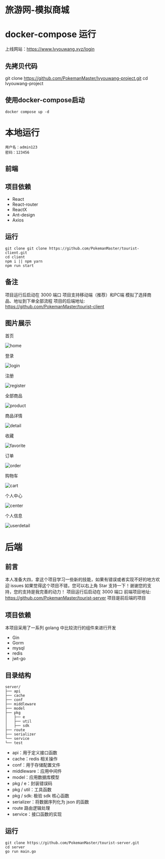 # 旅游网-模拟商城

# docker-compose 运行
上线网站：https://www.lvyouwang.xyz/login

## 先拷贝代码
git clone https://github.com/PokemanMaster/lvyouwang-project.git
cd lvyouwang-project

## 使用docker-compose启动
```
docker compose up -d
```


# 本地运行
```
用户名：admin123
密码：123456
```

## 前端

## 项目依赖

- React
- React-router
- ReactX
- Ant-design
- Axios

## 运行

```
git clone git clone https://github.com/PokemanMaster/tourist-client.git
cd client
npm i || npm yarn
npm run start
```
## 备注

项目运行后启动在 3000 端口
项目支持移动端（推荐）和PC端
模拟了选择商品、地址到下单全部流程
项目的后端地址: https://github.com/PokemanMaster/tourist-client

## 图片展示

首页

![home](client/public/img/home.png)

登录

![login](client/public/img/login.png)

注册

![register](client/public/img/register.png)

全部商品

![product](client/public/img/product.png)

商品详情

![detail](client/public/img/detail.png)

收藏

![favorite](client/public/img/favorites.png)

订单

![order](client/public/img/order.png)

购物车

![cart](client/public/img/cart.png)

个人中心

![center](client/public/img/center.png)

个人信息

![userdetail](client/public/img/userdetail.png)


# 后端

## 前言

本人准备大四，拿这个项目学习一些新的技能，如果有错误或者实现不好的地方欢迎 issues
如果觉得这个项目不错，您可以右上角 Star 支持一下！谢谢您的支持，您的支持是我完善的动力！
项目运行后启动在 3000 端口
前端项目地址: https://github.com/PokemanMaster/tourist-server
项目是前后端的项目

## 项目依赖
本项目采用了一系列 golang 中比较流行的组件来进行开发

- Gin
- Gorm
- mysql
- redis
- jwt-go

## 目录结构
```
server/
├── api
├── cache
├── conf
├── middleware
├── model
├── pkg
│	├── e
│	├── util
│   ├── sdk
├── route
├── serializer
└── service
└── test
```
- api：用于定义接口函数
- cache：redis 相关操作
- conf：用于存储配置文件
- middleware：应用中间件
- model：应用数据库模型
- pkg / e：封装错误码
- pkg / util：工具函数
- pkg / sdk: 极验 sdk 核心函数
- serializer：将数据序列化为 json 的函数
- route 路由逻辑处理
- service：接口函数的实现

## 运行
```
git clone https://github.com/PokemanMaster/tourist-server.git
cd server
go run main.go
```

